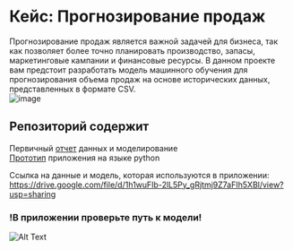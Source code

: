 # Кейс: Прогнозирование продаж                                                                                                      
Прогнозирование продаж является важной задачей для бизнеса, так как позволяет более точно планировать производство, запасы, маркетинговые кампании и финансовые ресурсы. В данном проекте вам предстоит разработать модель машинного обучения для прогнозирования объема продаж на основе исторических данных, представленных в формате CSV.                
![image](https://github.com/user-attachments/assets/ec7fe61c-7de2-4af3-a6d7-ee2c23b90867)


## Репозиторий содержит                                                                                                        
Первичный [отчет](https://github.com/lukianchik/Netology-Practice/blob/main/Netology_Practice.ipynb) данных и моделирование                                 
[Прототип](https://github.com/lukianchik/Netology-Practice/blob/main/App.py) приложения на языке python 

Ссылка на данные и модель, которая используются в приложении: https://drive.google.com/file/d/1h1wuFIb-2lL5Py_gRjtmj9Z7aFIh5XBl/view?usp=sharing
### !В приложении проверьте путь к модели!
![Alt Text](https://github.com/lukianchik/Netology-Practice/blob/main/App_work.gif)
